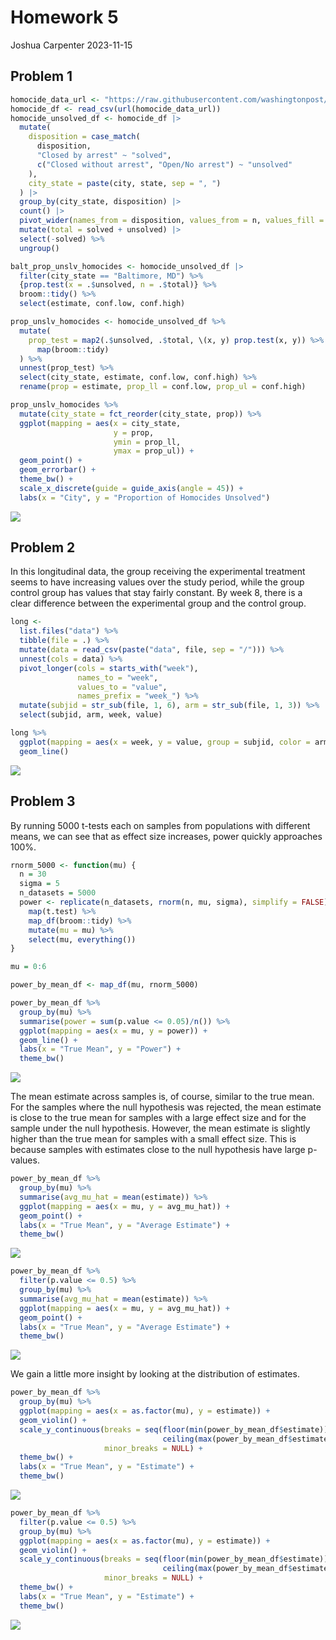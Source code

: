 Homework 5
================
Joshua Carpenter
2023-11-15

## Problem 1

``` r
homocide_data_url <- "https://raw.githubusercontent.com/washingtonpost/data-homicides/master/homicide-data.csv"
homocide_df <- read_csv(url(homocide_data_url))
homocide_unsolved_df <- homocide_df |> 
  mutate(
    disposition = case_match(
      disposition,
      "Closed by arrest" ~ "solved",
      c("Closed without arrest", "Open/No arrest") ~ "unsolved"
    ), 
    city_state = paste(city, state, sep = ", ")
  ) |> 
  group_by(city_state, disposition) |> 
  count() |> 
  pivot_wider(names_from = disposition, values_from = n, values_fill = 0) |> 
  mutate(total = solved + unsolved) |> 
  select(-solved) %>%
  ungroup()

balt_prop_unslv_homocides <- homocide_unsolved_df |> 
  filter(city_state == "Baltimore, MD") %>% 
  {prop.test(x = .$unsolved, n = .$total)} %>%
  broom::tidy() %>%
  select(estimate, conf.low, conf.high)

prop_unslv_homocides <- homocide_unsolved_df %>%
  mutate(
    prop_test = map2(.$unsolved, .$total, \(x, y) prop.test(x, y)) %>%
      map(broom::tidy)
  ) %>%
  unnest(prop_test) %>%
  select(city_state, estimate, conf.low, conf.high) %>%
  rename(prop = estimate, prop_ll = conf.low, prop_ul = conf.high)

prop_unslv_homocides %>%
  mutate(city_state = fct_reorder(city_state, prop)) %>%
  ggplot(mapping = aes(x = city_state, 
                       y = prop, 
                       ymin = prop_ll, 
                       ymax = prop_ul)) +
  geom_point() +
  geom_errorbar() +
  theme_bw() +
  scale_x_discrete(guide = guide_axis(angle = 45)) +
  labs(x = "City", y = "Proportion of Homocides Unsolved")
```

![](p8105_hw5_jrc2270_files/figure-gfm/unnamed-chunk-1-1.png)<!-- -->

## Problem 2

In this longitudinal data, the group receiving the experimental
treatment seems to have increasing values over the study period, while
the group control group has values that stay fairly constant. By week 8,
there is a clear difference between the experimental group and the
control group.

``` r
long <- 
  list.files("data") %>%
  tibble(file = .) %>%
  mutate(data = read_csv(paste("data", file, sep = "/"))) %>%
  unnest(cols = data) %>%
  pivot_longer(cols = starts_with("week"), 
               names_to = "week", 
               values_to = "value",
               names_prefix = "week_") %>%
  mutate(subjid = str_sub(file, 1, 6), arm = str_sub(file, 1, 3)) %>%
  select(subjid, arm, week, value)

long %>%
  ggplot(mapping = aes(x = week, y = value, group = subjid, color = arm)) +
  geom_line()
```

![](p8105_hw5_jrc2270_files/figure-gfm/unnamed-chunk-2-1.png)<!-- -->

## Problem 3

By running 5000 t-tests each on samples from populations with different
means, we can see that as effect size increases, power quickly
approaches 100%.

``` r
rnorm_5000 <- function(mu) {
  n = 30
  sigma = 5
  n_datasets = 5000
  power <- replicate(n_datasets, rnorm(n, mu, sigma), simplify = FALSE) %>%
    map(t.test) %>%
    map_df(broom::tidy) %>%
    mutate(mu = mu) %>%
    select(mu, everything())
}

mu = 0:6

power_by_mean_df <- map_df(mu, rnorm_5000)

power_by_mean_df %>%
  group_by(mu) %>%
  summarise(power = sum(p.value <= 0.05)/n()) %>%
  ggplot(mapping = aes(x = mu, y = power)) +
  geom_line() +
  labs(x = "True Mean", y = "Power") +
  theme_bw()
```

![](p8105_hw5_jrc2270_files/figure-gfm/unnamed-chunk-3-1.png)<!-- -->

The mean estimate across samples is, of course, similar to the true
mean. For the samples where the null hypothesis was rejected, the mean
estimate is close to the true mean for samples with a large effect size
and for the sample under the null hypothesis. However, the mean estimate
is slightly higher than the true mean for samples with a small effect
size. This is because samples with estimates close to the null
hypothesis have large p-values.

``` r
power_by_mean_df %>%
  group_by(mu) %>%
  summarise(avg_mu_hat = mean(estimate)) %>%
  ggplot(mapping = aes(x = mu, y = avg_mu_hat)) +
  geom_point() +
  labs(x = "True Mean", y = "Average Estimate") +
  theme_bw()
```

![](p8105_hw5_jrc2270_files/figure-gfm/unnamed-chunk-4-1.png)<!-- -->

``` r
power_by_mean_df %>%
  filter(p.value <= 0.5) %>%
  group_by(mu) %>%
  summarise(avg_mu_hat = mean(estimate)) %>%
  ggplot(mapping = aes(x = mu, y = avg_mu_hat)) +
  geom_point() +
  labs(x = "True Mean", y = "Average Estimate") +
  theme_bw()
```

![](p8105_hw5_jrc2270_files/figure-gfm/unnamed-chunk-4-2.png)<!-- -->

We gain a little more insight by looking at the distribution of
estimates.

``` r
power_by_mean_df %>%
  group_by(mu) %>%
  ggplot(mapping = aes(x = as.factor(mu), y = estimate)) +
  geom_violin() +
  scale_y_continuous(breaks = seq(floor(min(power_by_mean_df$estimate)),
                                  ceiling(max(power_by_mean_df$estimate))),
                     minor_breaks = NULL) +
  theme_bw() +
  labs(x = "True Mean", y = "Estimate") +
  theme_bw()
```

![](p8105_hw5_jrc2270_files/figure-gfm/unnamed-chunk-5-1.png)<!-- -->

``` r
power_by_mean_df %>%
  filter(p.value <= 0.5) %>%
  group_by(mu) %>%
  ggplot(mapping = aes(x = as.factor(mu), y = estimate)) +
  geom_violin() +
  scale_y_continuous(breaks = seq(floor(min(power_by_mean_df$estimate)),
                                  ceiling(max(power_by_mean_df$estimate))),
                     minor_breaks = NULL) +
  theme_bw() +
  labs(x = "True Mean", y = "Estimate") +
  theme_bw()
```

![](p8105_hw5_jrc2270_files/figure-gfm/unnamed-chunk-5-2.png)<!-- -->
